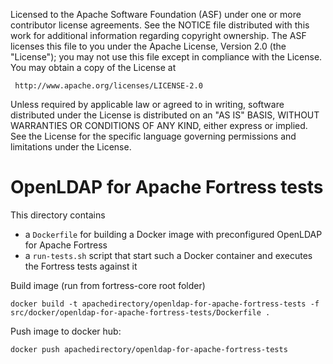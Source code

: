 
   Licensed to the Apache Software Foundation (ASF) under one
   or more contributor license agreements.  See the NOTICE file
   distributed with this work for additional information
   regarding copyright ownership.  The ASF licenses this file
   to you under the Apache License, Version 2.0 (the
   "License"); you may not use this file except in compliance
   with the License.  You may obtain a copy of the License at

     http://www.apache.org/licenses/LICENSE-2.0

   Unless required by applicable law or agreed to in writing,
   software distributed under the License is distributed on an
   "AS IS" BASIS, WITHOUT WARRANTIES OR CONDITIONS OF ANY
   KIND, either express or implied.  See the License for the
   specific language governing permissions and limitations
   under the License.

OpenLDAP for Apache Fortress tests
==================================

This directory contains

* a `Dockerfile` for building a Docker image with preconfigured OpenLDAP for Apache Fortress
* a `run-tests.sh` script that start such a Docker container and executes the Fortress tests against it


Build image (run from fortress-core root folder)

    docker build -t apachedirectory/openldap-for-apache-fortress-tests -f src/docker/openldap-for-apache-fortress-tests/Dockerfile .


Push image to docker hub:

    docker push apachedirectory/openldap-for-apache-fortress-tests 

